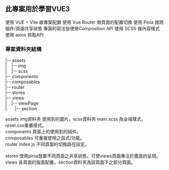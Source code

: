 ## 此專案用於學習VUE3

使用 VUE + Vite 做專案配置
使用 Vue Router 做頁面的配置切換
使用 Pinia 做跨組件/頁面共享狀態
專案的寫法皆使用Composition API
使用 SCSS 做內容樣式
使用 axios 抓取API

### 專案資料夾結構

|-- assets <br>
| &ensp;   |-- img <br>
| &ensp;   |-- scss <br>
|-- components <br>
|-- composables <br>
|-- router <br>
|-- stores <br>
|-- views <br>
| &ensp;   |-- viewPage <br>
| &ensp; &ensp;       |-- section <br>

assets      img資料夾   使用到的圖片，scss資料夾 main.scss 為全域樣式，reset.css重置樣式。 <br>
components  頁面上的使用到的組件。 <br>
composables 可重複使用之函式/功能。 <br>
router      index.js 不同頁面的切換路徑設定。<br>        
stores      使用pinia放置不同頁面之共享狀態，可使views頁面專注於畫面的呈現。<br>
views       各頁面的版面配置，section資料夾為該頁面下之部分頁面。<br>

